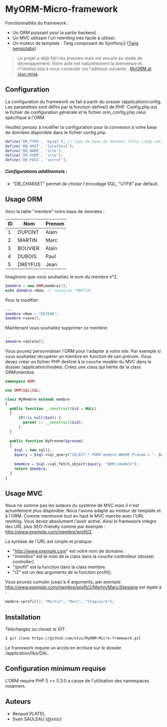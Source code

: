 # MyORM-Micro-framework

Fonctionnalités du framework :
- Un ORM puissant pour la partie backend.
- Un MVC utilisant l'url rewriting très facile à utiliser.
- Un moteur de template : Twig composant de Symfony2 ([Twig sensiolabs](http://twig.sensiolabs.org/))

>Le projet a déjà fait ces preuves mais est encore au stade de développement. Votre aide est naturellement la bienvenue et n'hésitez pas à nous contacter via l'adresse suivante : [MyORM at xtuc.ninja](mailto:MyORM@xtuc.ninja).

## Configuration

La configuration du framework se fait à partir du sossier /application/config. Les paramètres sont défini par la fonction define() de PHP. Config.php est le fichier de configuration générale et le fichier orm_config.php celui spécifique à l'ORM.

Veuillez pensez à modifier la configuration pour la connexion à votre base de données disponible dans le fichier config.php.
```php
define('DB_TYPE', 'mysql'); // Type de base de données (http://php.net/manual/fr/pdo.drivers.php)
define('DB_HOST', 'localhost');
define('DB_NAME', 'site');
define('DB_USER', 'site');
define('DB_PASS', 'secret'); 
```

##### Configurations additionnels :
- "DB_CHARSET" permet de choisir l'encodage SQL, "UTF8" par défault.

## Usage ORM

Voici la table "membre" notre base de données :

ID|Nom|Prenom 
-------|--------|---------- 
1|DUPONT|Alain 
2|MARTIN|Marc
3|BOUVIER|Alain
4|DUBOIS|Paul
5|DREYFUS|Jean 

Imaginons que vous souhaitiez le nom du membre n°2.

```php
$membre = new ORM\membre(2);
echo $membre->Nom; // retourne "MARTIN"
```

Pour le modifier:
```php
...
$membre->Nom = "DEJEAN";
$membre->save();
```
Maintenant vous souhaitez supprimer ce membre:
```php
...
$membre->delete();
```

Vous pouvez personnaliser l'ORM pour l'adapter à votre site. Par exemple si vous souhaitez récupérer un membre en function de son prénom. Vous devez créer un fichier PHP destiné à la couche modèle du MVC dans le dossier /application/models. Créez une class qui hérite de la class ORM\membre.
```php
namespace ORM;

use ORM\SQL\SQL;

class MyMembre extends membre
{
  public function __construct($id = NULL)
  {
      if(!is_null($id)) {
        parent :: __construct($id);
      }
  }
  
  public function ByPrenom($prenom)
  {
    $sql = new sql();
    $query = $sql->sql_query("SELECT * FORM membre WHERE Prenom = ". $sql->quote($prenom) . " LIMIT 1");
    
    $membre = $sql->sql_fetch_object($query, "ORM\\membre");
    return $membre;
  }
}
```

## Usage MVC

Nous ne somme pas les auteurs du système de MVC mais il n'est actuellement plus disponible. Nous l'avons adapté au moteur de template et à l'ORM.
Comme mentionné tout en haut le MVC marche avec l'URL rewiting. Vous devez absolument l'avoir activé. Ainsi le framework intègre des URL plus SEO-friendly comme par exemple : http://www.exemple.com/membre/profil/2. 

La syntaxe de l'URL est simple et pratique:
- "http://www.exemple.com" est votre nom de domaine.
- "/membre" est le nom de la class dans la couche controlleur (dossier controller).
- "/profil" est la function dans la class membre.
- "/2" est un des arguments de la function profil().

Vous pouvez cumuler jusqu'a 4 arguments, par exemple http://www.exemple.com/membre/profil/2/Martin/Marc/Stagiaire est égale à : 
```php
membre->profil(2, "Martin", "Marc", "Stagiaire");
```

## Installation

Téléchargez ou clonez le GIT.

```sh
$ git clone https://github.com/xtuc/MyORM-Micro-framework.git
```

Le framework require un accès en écriture sur le dossier /application/libs/DAL.

## Configuration minimum requise

L'ORM require PHP 5 >= 5.3.0 a cause de l'utilisation des namespaces notament. 

## Auteurs
- Renaud PLATEL
- Sven SAULEAU (@xtuc)

